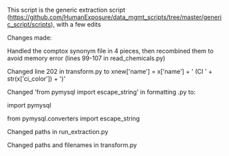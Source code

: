 This script is the generic extraction script (https://github.com/HumanExposure/data_mgmt_scripts/tree/master/generic_script/scripts), with a few edits 

Changes made:

Handled the comptox synonym file in 4 pieces, then recombined them to avoid memory error (lines 99-107 in read_chemicals.py)

Changed line 202 in transform.py to xnew['name'] = x['name'] + ' (CI ' + str(x['ci_color']) + ')'

Changed 'from pymysql import escape_string' in formatting .py to:

import pymysql

from pymysql.converters import escape_string

Changed paths in run_extraction.py

Changed paths and filenames in transform.py
